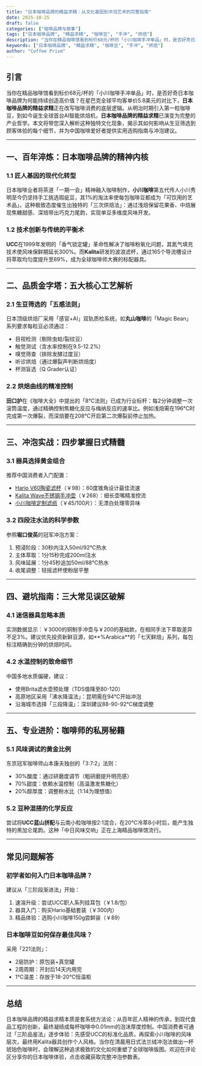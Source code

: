 ```yaml
---
title: "日本咖啡品牌的精益求精：从文化基因到冲泡艺术的完整指南"
date: 2025-10-25
draft: false
categories: ["咖啡品牌与故事"]
tags: ["日本咖啡品牌", "精益求精", "咖啡豆", "手冲", "烘焙"]
description: "当你在精品咖啡馆看到标价68元/杯的「小川咖啡手冲单品」时，是否好奇日本咖啡品牌为何能持续创造高价值？在星巴克全球平均客单价5.8美元的对比下，**日本咖啡品牌的精益求精**正在改写咖啡消费的底层逻辑。从明治时期引入第一粒咖啡豆，到如今诞生全球首台AI智能烘焙机，**日本咖啡品牌的精益求精**..."
keywords: ["日本咖啡品牌", "精益求精", "咖啡豆", "手冲", "烘焙"]
author: "Coffee Prism"
---
```


## 引言

当你在精品咖啡馆看到标价68元/杯的「小川咖啡手冲单品」时，是否好奇日本咖啡品牌为何能持续创造高价值？在星巴克全球平均客单价5.8美元的对比下，**日本咖啡品牌的精益求精**正在改写咖啡消费的底层逻辑。从明治时期引入第一粒咖啡豆，到如今诞生全球首台AI智能烘焙机，**日本咖啡品牌的精益求精**已演变为完整的产业哲学。本文将带您深入解析这种独特文化现象，揭示其如何影响从生豆筛选到顾客体验的每个细节，并为中国咖啡爱好者提供实用选购指南与冲泡建议。

---

## 一、百年淬炼：日本咖啡品牌的精神内核

### 1.1 匠人基因的现代化转型
日本咖啡业者将茶道「一期一会」精神融入咖啡制作，**小川咖啡**第五代传人小川秀明至今仍坚持手工挑选瑕疵豆，其1%的淘汰率使每包咖啡豆都成为「可饮用的艺术品」。这种极致态度催生出独特的「三次烘焙法」：通过浅焙保留花果香、中焙展现焦糖甜感、深焙带出巧克力尾韵，实现单豆多维度风味开发。

### 1.2 技术创新与传统的平衡术
**UCC**在1999年发明的「香气锁定罐」革命性解决了咖啡粉氧化问题，其氮气填充技术使风味保鲜期延长300%。而**Kalita**研发的波浪滤杯，通过165个导流槽设计将萃取均匀度提升至89%，成为全球咖啡师大赛的标配器具。

---

## 二、品质金字塔：五大核心工艺解析

### 2.1 生豆筛选的「五感法则」
日本顶级烘焙厂采用「感官+AI」双轨质检系统，如**丸山咖啡**的「Magic Bean」系列要求每粒豆必须通过：
- 目视检测（剔除虫蛀/裂纹豆）
- 触觉测试（含水率控制在9.5-12.2%）
- 嗅觉筛查（排除发酵过度豆）
- 听诊烘焙（通过爆裂声判断烘焙度）
- 杯测盲选（Q Grader认证）

### 2.2 烘焙曲线的精准控制
**田口护**在《咖啡大全》中提出的「8℃法则」已成为行业标杆：每2分钟调整一次滚筒温度，通过精确控制焦糖化反应与梅纳反应的速率比。例如浅焙需在196℃时完成第一次爆裂，而深焙要在208℃开启第二次爆裂前停止加热。

---

## 三、冲泡实战：四步掌握日式精髓

### 3.1 器具选择黄金组合
推荐中国消费者入门配置：
- [Hario V60陶瓷滤杯](https://www.amazon.com/s?k=Hario%20V60%E9%99%B6%E7%93%B7%E6%BB%A4%E6%9D%AF&tag=coffeeprism-20)（￥98）：60度锥角设计最佳流速
- [Kalita Wave不锈钢手冲壶](https://www.amazon.com/s?k=Kalita%20Wave%E4%B8%8D%E9%94%88%E9%92%A2%E6%89%8B%E5%86%B2%E5%A3%B6&tag=coffeeprism-20)（￥268）：细长壶嘴精准控流
- [小川咖啡定制滤纸](https://www.amazon.com/s?k=%E5%B0%8F%E5%B7%9D%E5%92%96%E5%95%A1%E5%AE%9A%E5%88%B6%E6%BB%A4%E7%BA%B8&tag=coffeeprism-20)（￥45/100片）：无漂白处理零异味

### 3.2 四段注水法的科学参数
参照**堀口俊英**的冠军冲泡方案：
1. 预浸阶段：30秒内注入50ml/92℃热水
2. 主体萃取：1分15秒完成200ml注水
3. 风味延展：1分45秒追加50ml/88℃热水
4. 收尾调整：轻摇滤杯使粉层平整

---

## 四、避坑指南：三大常见误区破解

### 4.1 迷信器具忽略本质
实测数据显示：￥3000的铜制手冲壶与￥200的基础款，在相同手法下萃取差异不足3%。建议优先投资新鲜豆源，如**%Arabica**的「七天鲜焙」系列，每包标注精确到分钟的烘焙时间。

### 4.2 水温控制的致命细节
中国多地水质偏硬，建议：
- 使用Brita滤水壶预处理（TDS值降至80-120）
- 高原地区采用「沸水降温法」：昆明需在94℃开始冲泡
- 沿海城市选择「三段降温」：深圳建议88-90-92℃梯度调整

---

## 五、专业进阶：咖啡师的私房秘籍

### 5.1 风味调试的黄金比例
东京冠军咖啡师山本康夫独创的「3:7:2」法则：
- 30%酸度：通过研磨度调节（粗研磨提升明亮感）
- 70%甜度：依赖水温控制（高温激发焦糖化）
- 20%醇厚度：调整粉水比（1:14为理想值）

### 5.2 豆种混搭的化学反应
尝试将**UCC蓝山拼配**与云南小粒咖啡按2:1混合，在20℃冷萃8小时后，能产生独特的黑加仑尾韵。这种「中日风味交响」正在上海精品咖啡馆流行。

---

## 常见问题解答

### 初学者如何入门日本咖啡品牌？
建议从「三阶段渐进法」开始：
1. 速溶升级：尝试UCC职人系列挂耳包（￥1.8/包）
2. 器具入门：购买Hario基础套装（￥300内）
3. 精品体验：选购小川咖啡150g尝鲜装（￥89）

### 日本咖啡豆如何保存最佳风味？
采用「221法则」：
- 2层防护：原包装+真空罐
- 2周周期：开封后14天内用完
- 1℃温差：存放于18-20℃恒温柜

---

## 总结

日本咖啡品牌的精益求精本质是套系统方法论：从百年匠人精神的传承，到现代食品工程的创新，最终凝结成每杯咖啡中0.01mm的泡沫厚度控制。中国消费者可通过「三阶品鉴法」逐步体验：先感受UCC的标准化品质，再探索小川咖啡的风味层次，最终用Kalita器具创作个人风格。当你在清晨用日式法兰绒冲泡法做出一杯琥珀色咖啡时，会理解这种追求极致的文化如何重塑了全球咖啡版图。欢迎在评论区分享你的日本咖啡体验，点击收藏获取完整冲泡参数表。
